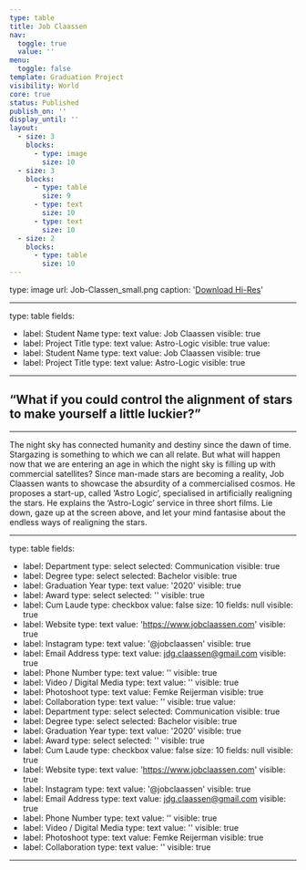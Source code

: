 ```yaml
---
type: table
title: Job Claassen
nav:
  toggle: true
  value: ''
menu:
  toggle: false
template: Graduation Project
visibility: World
core: true
status: Published
publish_on: ''
display_until: ''
layout:
  - size: 3
    blocks:
      - type: image
        size: 10
  - size: 3
    blocks:
      - type: table
        size: 9
      - type: text
        size: 10
      - type: text
        size: 10
  - size: 2
    blocks:
      - type: table
        size: 10
---
```


type: image
url: Job-Classen_small.png
caption: '[Download Hi-Res](https://www.flickr.com/gp/designacademy/35X854)'

---

type: table
fields:
  - label: Student Name
    type: text
    value: Job Claassen
    visible: true
  - label: Project Title
    type: text
    value: Astro-Logic
    visible: true
value:
  - label: Student Name
    type: text
    value: Job Claassen
    visible: true
  - label: Project Title
    type: text
    value: Astro-Logic
    visible: true

---

## “What if you could control the alignment of stars to make yourself a little luckier?”

---

The night sky has connected humanity and destiny since the dawn of time. Stargazing is something to which we can all relate. But what will happen now that we are entering an age in which the night sky is filling up with commercial satellites? Since man-made stars are becoming a reality, Job Claassen wants to showcase the absurdity of a commercialised cosmos. He proposes a start-up, called ‘Astro Logic’, specialised in artificially realigning the stars. He explains the ‘Astro-Logic’ service in three short films. Lie down, gaze up at the screen above, and let your mind fantasise about the endless ways of realigning the stars.

---

type: table
fields:
  - label: Department
    type: select
    selected: Communication
    visible: true
  - label: Degree
    type: select
    selected: Bachelor
    visible: true
  - label: Graduation Year
    type: text
    value: '2020'
    visible: true
  - label: Award
    type: select
    selected: ''
    visible: true
  - label: Cum Laude
    type: checkbox
    value: false
    size: 10
    fields: null
    visible: true
  - label: Website
    type: text
    value: 'https://www.jobclaassen.com'
    visible: true
  - label: Instagram
    type: text
    value: '@jobclaassen'
    visible: true
  - label: Email Address
    type: text
    value: jdg.claassen@gmail.com
    visible: true
  - label: Phone Number
    type: text
    value: ''
    visible: true
  - label: Video / Digital Media
    type: text
    value: ''
    visible: true
  - label: Photoshoot
    type: text
    value: Femke Reijerman
    visible: true
  - label: Collaboration
    type: text
    value: ''
    visible: true
value:
  - label: Department
    type: select
    selected: Communication
    visible: true
  - label: Degree
    type: select
    selected: Bachelor
    visible: true
  - label: Graduation Year
    type: text
    value: '2020'
    visible: true
  - label: Award
    type: select
    selected: ''
    visible: true
  - label: Cum Laude
    type: checkbox
    value: false
    size: 10
    fields: null
    visible: true
  - label: Website
    type: text
    value: 'https://www.jobclaassen.com'
    visible: true
  - label: Instagram
    type: text
    value: '@jobclaassen'
    visible: true
  - label: Email Address
    type: text
    value: jdg.claassen@gmail.com
    visible: true
  - label: Phone Number
    type: text
    value: ''
    visible: true
  - label: Video / Digital Media
    type: text
    value: ''
    visible: true
  - label: Photoshoot
    type: text
    value: Femke Reijerman
    visible: true
  - label: Collaboration
    type: text
    value: ''
    visible: true

---
